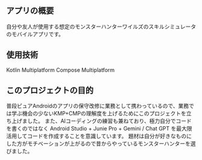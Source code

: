## アプリの概要
自分や友人が使用する想定のモンスターハンターワイルズのスキルシミュレータのモバイルアプリです。

## 使用技術
Kotlin Multiplatform
Compose Multiplatform

## このプロジェクトの目的
普段ピュアAndroidのアプリの保守改修に業務として携わっているので、業務では学ぶ機会の少ないKMP+CMPの理解度を上げるためにこのプロジェクトを立ち上げました。
また、AIコーディングの練習も兼ねており、極力自分でコードを書くのではなく Android Studio + Junie Pro + Gemini / Chat GPT を最大限活用してコードを作成することを意識しています。
題材は自分が好きなものにした方がモチベーションが上がるので昔からやっているモンスターハンターを選びました。
